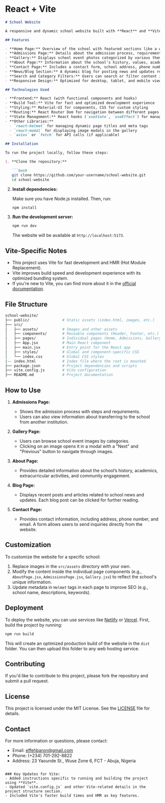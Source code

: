 # React + Vite

```markdown
# School Website

A responsive and dynamic school website built with **React** and **Vite**. This project provides information about the school, its academic offerings, extracurricular activities, and admissions process. The website includes features like a gallery, contact form, news updates, and more.

## Features

- **Home Page:** Overview of the school with featured sections like a welcome message, vision/mission, and milestones.
- **Admissions Page:** Details about the admission process, requirements, and transfer guidelines.
- **Gallery:** Displays school event photos categorized by various themes (e.g., Academic, Sports, Graduation).
- **About Page:** Information about the school’s history, values, academic programs, extracurricular activities, and community involvement.
- **Contact Page:** Includes a contact form, school address, phone number, and email for inquiries.
- **News/Blog Section:** A dynamic blog for posting news and updates related to the school.
- **Search and Category Filters:** Users can search or filter content in various sections like the gallery or blog.
- **Responsive Design:** Optimized for desktop, tablet, and mobile views.

## Technologies Used

- **Frontend:** React (with functional components and hooks)
- **Build Tool:** Vite for fast and optimized development experience
- **Styling:** Material-UI for components, CSS for custom styling
- **Routing:** React Router Dom for navigation between different pages
- **State Management:** React hooks (`useState`, `useEffect`) for managing state
- **Other Libraries:**
  - `react-helmet` for managing dynamic page titles and meta tags
  - `react-modal` for displaying image modals in the gallery
  - `axios` or `fetch` for API calls (if applicable)

## Installation

To run the project locally, follow these steps:

1. **Clone the repository:**

   ```bash
   git clone https://github.com/your-username/school-website.git
   cd school-website
   ```

2. **Install dependencies:**

   Make sure you have Node.js installed. Then, run:

   ```bash
   npm install
   ```

3. **Run the development server:**

   ```bash
   npm run dev
   ```

   The website will be available at `http://localhost:5173`.

## Vite-Specific Notes

- This project uses Vite for fast development and HMR (Hot Module Replacement).
- Vite improves build speed and development experience with its optimized bundling system.
- If you're new to Vite, you can find more about it in the [official documentation](https://vitejs.dev/).

## File Structure

```bash
school-website/
├── public/               # Static assets (index.html, images, etc.)
├── src/
│   ├── assets/           # Images and other assets
│   ├── components/       # Reusable components (Header, Footer, etc.)
│   ├── pages/            # Individual pages (Home, Admissions, Gallery, etc.)
│   ├── App.jsx           # Main React component
│   ├── main.jsx          # Entry point for the React app
│   ├── styles/           # Global and component-specific CSS
│   └── index.css         # Global CSS styles
|-- index.html            # Index file where the root is mounted
├── package.json          # Project dependencies and scripts
├── vite.config.js        # Vite configuration
├── README.md             # Project documentation
```

## How to Use

1. **Admissions Page:** 
   - Shows the admission process with steps and requirements. 
   - Users can also view information about transferring to the school from another institution.

2. **Gallery Page:** 
   - Users can browse school event images by categories. 
   - Clicking on an image opens it in a modal with a "Next" and "Previous" button to navigate through images.

3. **About Page:** 
   - Provides detailed information about the school’s history, academics, extracurricular activities, and community engagement.

4. **Blog Page:** 
   - Displays recent posts and articles related to school news and updates. Each blog post can be clicked for further reading.

5. **Contact Page:** 
   - Provides contact information, including address, phone number, and email. A form allows users to send inquiries directly from the website.

## Customization

To customize the website for a specific school:

1. Replace images in the `src/assets` directory with your own.
2. Modify the content inside the individual page components (e.g., `AboutPage.jsx`, `AdmissionsPage.jsx`, `Gallery.jsx`) to reflect the school's unique information.
3. Update metadata in `Helmet` tags in each page to improve SEO (e.g., school name, descriptions, keywords).

## Deployment

To deploy the website, you can use services like [Netlify](https://www.netlify.com/) or [Vercel](https://vercel.com/). First, build the project by running:

```bash
npm run build
```

This will create an optimized production build of the website in the `dist` folder. You can then upload this folder to any web hosting service.

## Contributing

If you'd like to contribute to this project, please fork the repository and submit a pull request.

## License

This project is licensed under the MIT License. See the [LICENSE](LICENSE) file for details.

## Contact

For more information or questions, please contact:

- Email: effehbaron@gmail.com
- Phone: (+234) 701-292-8822
- Address: 23 Yaounde St., Wuse Zone 6, FCT - Abuja, Nigeria
```

### Key Updates for Vite:
- Added instructions specific to running and building the project using **Vite**.
- Updated `vite.config.js` and other Vite-related details in the project structure section.
- Included Vite's faster build times and HMR as key features.

